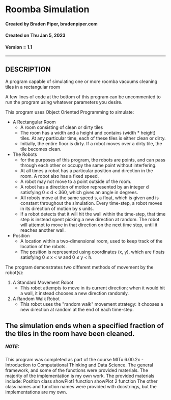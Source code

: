 # Roomba Simulation
#### Created by Braden Piper, bradenpiper.com
#### Created on Thu Jan 5, 2023
#### Version = 1.1
---
## DESCRIPTION
A program capable of simulating one or more roomba vacuums cleaning tiles in a rectangular room

A few lines of code at the bottom of this program can be uncommented to run the
program using whatever parameters you desire.

This program uses Object Oriented Programming to simulate:
* A Rectangular Room
    - A room consisting of clean or dirty tiles
    - The room has a width and a height and contains (width * height) tiles.
    At any particular time, each of these tiles is either clean or dirty.
    - Initially, the entire floor is dirty. If a robot moves over a dirty
    tile, the tile becomes clean.
* The Robots
    - for the purposes of this program, the robots are points, and can pass
    through each other or occupy the same point without interfering.
    - At all times a robot has a particular position and direction in the room.
    A robot also has a fixed speed.
    - A robot may not move to a point outside of the room.
    - A robot has a direction of motion represented by an integer d
    satisfying 0 ≤ d < 360, which gives an angle in degrees.
    - All robots move at the same speed s, a float, which is given and is
    constant throughout the simulation. Every time-step, a robot moves in
    its direction of motion by s units.
    - If a robot detects that it will hit the wall within the time-step,
    that time step is instead spent picking a new direction at random. The
    robot will attempt to move in that direction on the next time step,
    until it reaches another wall.
* Position
    - A location within a two-dimensional room, used to keep track of the
    location of the robots.
    - The position is represented using coordinates (x, y), which are floats
    satisfying 0 ≤ x < w and 0 ≤ y < h.

The program demonstrates two different methods of movement by the robot(s):
1. A Standard Movement Robot
    - This robot attempts to move in its current direction; when it would
    hit a wall, it instead chooses a new direction randomly.
2. A Random Walk Robot
    - This robot uses the "random walk" movement strategy: it
    chooses a new direction at random at the end of each time-step.


The simulation ends when a specified fraction of the tiles in the room have been cleaned.
---
##### NOTE:
This program was completed as part of the course MITx 6.00.2x - Introduction
to Computational Thinking and Data Science. The general framework, and some
of the functions were provided materials. The majority of the implementation is
my own work.
The provided materials include:
    Position class
    showPlot1 function
    showPlot 2 function
The other class names and function names were provided with docstrings, but the
implementations are my own.